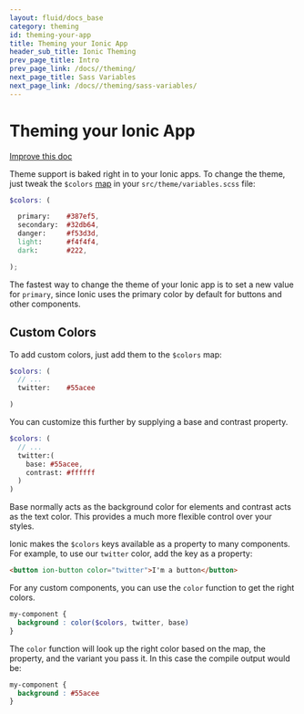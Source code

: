 ```yaml
---
layout: fluid/docs_base
category: theming
id: theming-your-app
title: Theming your Ionic App
header_sub_title: Ionic Theming
prev_page_title: Intro
prev_page_link: /docs//theming/
next_page_title: Sass Variables
next_page_link: /docs//theming/sass-variables/
---
```


<h1 class="title">Theming your Ionic App</h1>
<a class="improve-v2-docs" href='https://github.com/driftyco/ionic-site/edit/master/content/docs//theming/theming-your-app/index.md'>
  Improve this doc
</a>

Theme support is baked right in to your Ionic apps. To change the theme, just tweak the `$colors` [map](http://sass-lang.com/documentation/file.SASS_REFERENCE.html#maps) in your `src/theme/variables.scss` file:

```scss
$colors: (

  primary:    #387ef5,
  secondary:  #32db64,
  danger:     #f53d3d,
  light:      #f4f4f4,
  dark:       #222,

);

```

The fastest way to change the theme of your Ionic app is to set a new value for `primary`, since Ionic uses the primary color by default for buttons and other components.

## Custom Colors

To add custom colors, just add them to the `$colors` map:

```scss
$colors: (
  // ...
  twitter:    #55acee

)
```

You can customize this further by supplying a base and contrast property.

```scss
$colors: (
  // ...
  twitter:(
    base: #55acee,
    contrast: #ffffff
  )
)
```

Base normally acts as the background color for elements and contrast acts as the text color. This provides a much more flexible control over your styles.


Ionic makes the `$colors` keys available as a property to many components. For example, to use our `twitter` color, add the key as a property:

```html
<button ion-button color="twitter">I'm a button</button>
```

For any custom components, you can use the `color` function to get the right colors.

```scss
my-component {
  background : color($colors, twitter, base)
}
```

The `color` function will look up the right color based on the map, the property, and the variant you pass it.
In this case the compile output would be:

```css
my-component {
  background : #55acee
}
```

